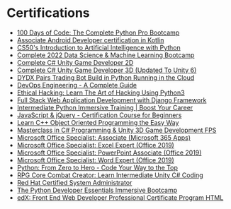 # Certifications


- [100 Days of Code: The Complete Python Pro Bootcamp](CERTIFICATION/100%20Days%20of%20Code%20The%20Complete%20Python%20Pro%20Bootcamp.jpg)
- [Associate Android Developer certification in Kotlin](CERTIFICATION/Associate%20Android%20Developer%20certification%20in%20Kotlin.jpg)
- [CS50's Introduction to Artificial Intelligence with Python](CERTIFICATION/CS50's%20Introduction%20to%20Artificial%20Intelligence%20with%20Python.jpg)
- [Complete 2022 Data Science & Machine Learning Bootcamp](CERTIFICATION/Complete%202022%20Data%20Science%20&%20Machine%20Learning%20Bootcamp.jpg)
- [Complete C# Unity Game Developer 2D](CERTIFICATION/Complete%20C%23%20Unity%20Game%20Developer%202D.jpg)
- [Complete C# Unity Game Developer 3D (Updated To Unity 6)](CERTIFICATION/Complete%20C#%20Unity%20Game%20Developer%203D%20(Updated%20To%20Unity%206).jpg)
- [DYDX Pairs Trading Bot Build in Python Running in the Cloud](CERTIFICATION/DYDX%20Pairs%20Trading%20Bot%20Build%20in%20Python%20Running%20in%20the%20Cloud.jpg)
- [DevOps Engineering - A Complete Guide](CERTIFICATION/DevOps%20Engineering%20-%20A%20Complete%20Guide.jpg)
- [Ethical Hacking: Learn The Art of Hacking Using Python3](CERTIFICATION/Ethical%20Hacking%20Learn%20The%20Art%20of%20Hacking%20Using%20Python3.jpg)
- [Full Stack Web Application Development with Django Framework](CERTIFICATION/Full%20Stack%20Web%20Application%20Development%20with%20Django%20Framework.jpg)
- [Intermediate Python Immersive Training | Boost Your Career](CERTIFICATION/Intermediate%20Python%20Immersive%20Training%20Boost%20your%20career.jpg)
- [JavaScript & jQuery - Certification Course for Beginners](CERTIFICATION/JavaScript%20%26%20jQuery%20-%20Certification%20Course%20for%20Beginners.jpg)
- [Learn C++ Object Oriented Programming the Easy Way](CERTIFICATION/Learn%20C++%20Object%20Oriented%20Programming%20the%20easy%20way.jpg)
- [Masterclass in C# Programming & Unity 3D Game Development FPS](CERTIFICATION/Masterclass%20in%20C#%20Programing%20&%20Unity%203D%20Game%20Development%20FPS.jpg)
- [Microsoft Office Specialist: Associate (Microsoft 365 Apps)](CERTIFICATION/Microsoft%20Office%20Specialist%20Associate%20(Microsoft%20365%20Apps).jpg)
- [Microsoft Office Specialist: Excel Expert (Office 2019)](CERTIFICATION/Microsoft%20Office%20Specialist%20Excel%20Expert%20(Office%202019).jpg)
- [Microsoft Office Specialist: PowerPoint Associate (Office 2019)](CERTIFICATION/Microsoft%20Office%20Specialist%20PowerPoint%20Associate%20(Office%202019).jpg)
- [Microsoft Office Specialist: Word Expert (Office 2019)](CERTIFICATION/Microsoft%20Office%20Specialist%20Word%20Expert%20(Office%202019).jpg)
- [Python: From Zero to Hero - Code Your Way to the Top](CERTIFICATION/Python%20From%20Zero%20to%20Hero%20-%20Code%20Your%20Way%20to%20the%20Top.jpg)
- [RPG Core Combat Creator: Learn Intermediate Unity C# Coding](CERTIFICATION/RPG%20Core%20Combat%20Creator%20Learn%20Intermediate%20Unity%20C#%20Coding.jpg)
- [Red Hat Certified System Administrator](CERTIFICATION/Red%20Hat%20Certified%20System%20Administrator.jpg)
- [The Python Developer Essentials Immersive Bootcamp](CERTIFICATION/The%20Python%20Developer%20Essentials%20Immersive%20Bootcamp.jpg)
- [edX: Front End Web Developer Professional Certificate Program HTML](CERTIFICATION/edX%20Front%20End%20Web%20Developer%20Professional%20Certificate%20Program%20HTML.jpg)
